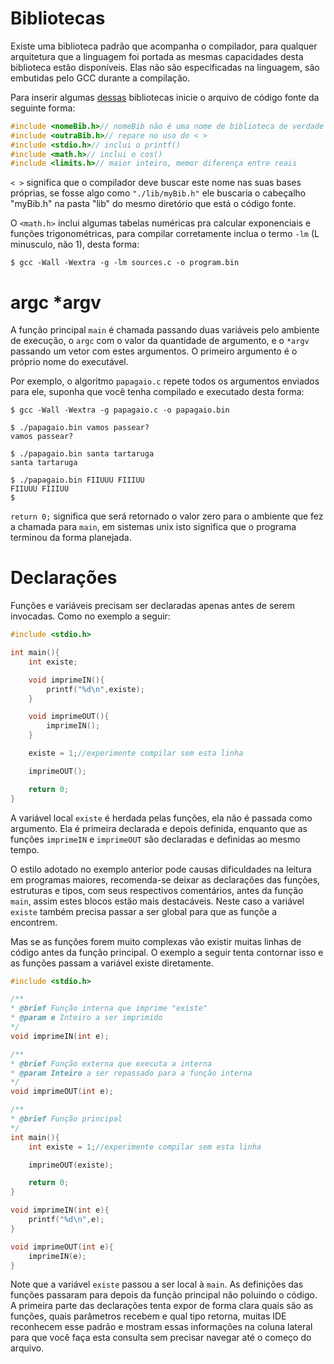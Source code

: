 # Bibliotecas
Existe uma biblioteca padrão que acompanha o compilador, para qualquer
arquitetura que a linguagem foi portada as mesmas capacidades desta biblioteca
estão disponíveis. Elas não são especificadas na linguagem, são embutidas pelo
GCC durante a compilação.

Para inserir algumas [dessas](https://en.wikipedia.org/wiki/C_standard_library)
bibliotecas inicie o arquivo de código fonte da seguinte forma:

```c
#include <nomeBib.h>// nomeBib não é uma nome de biblioteca de verdade
#include <outraBib.h>// repare no uso do < >
#include <stdio.h>// inclui o printf()
#include <math.h>// inclui o cos()
#include <limits.h>// maior inteiro, memor diferença entre reais
```

`< >` significa que o compilador deve buscar este nome nas suas bases próprias,
se fosse algo como `"./lib/myBib.h"` ele buscaria o cabeçalho "myBib.h" na pasta
"lib" do mesmo diretório que está o código fonte.

O `<math.h>` inclui algumas tabelas numéricas pra calcular exponenciais e
funções trigonométricas, para compilar corretamente inclua o termo `-lm` (L
minusculo, não 1), desta forma:

```shell
$ gcc -Wall -Wextra -g -lm sources.c -o program.bin
```

# argc \*argv
A função principal `main` é chamada passando duas variáveis pelo ambiente de
execução, o `argc` com o valor da quantidade de argumento, e o `*argv` passando um
vetor com estes argumentos. O primeiro argumento é o próprio nome do executável.

Por exemplo, o algoritmo `papagaio.c` repete todos os argumentos enviados para ele, suponha que você tenha compilado e executado desta forma:
```shell
$ gcc -Wall -Wextra -g papagaio.c -o papagaio.bin

$ ./papagaio.bin vamos passear?
vamos passear?

$ ./papagaio.bin santa tartaruga
santa tartaruga

$ ./papagaio.bin FIIUUU FIIIUU
FIIUUU FIIIUU
$
```

`return 0;` significa que será retornado o valor zero para o ambiente que fez a
chamada para `main`, em sistemas unix isto significa que o programa terminou da
forma planejada.

# Declarações
Funções e variáveis precisam ser declaradas apenas antes de serem invocadas.
Como no exemplo a seguir:
```c
#include <stdio.h>

int main(){
    int existe;

    void imprimeIN(){
        printf("%d\n",existe);
    }

    void imprimeOUT(){
        imprimeIN();
    }

    existe = 1;//experimente compilar sem esta linha

    imprimeOUT();

    return 0;
}
```

A variável local `existe` é herdada pelas funções, ela não é passada como argumento. Ela é primeira declarada e depois definida, enquanto que as funções `imprimeIN` e `imprimeOUT` são declaradas e definidas ao mesmo tempo.

O estilo adotado no exemplo anterior pode causas dificuldades na leitura em
programas maiores, recomenda-se deixar as declarações das funções, estruturas e
tipos, com seus respectivos comentários, antes da função `main`, assim estes
blocos estão mais destacáveis. Neste caso a variável `existe` também precisa
passar a ser global para que as funçõe a encontrem.

Mas se as funções forem muito complexas vão existir muitas linhas de código
antes da função principal. O exemplo a seguir tenta contornar isso e as funções
passam a variável existe diretamente.
```c
#include <stdio.h>

/**
* @brief Função interna que imprime "existe"
* @param e Inteiro a ser imprimido
*/
void imprimeIN(int e);

/**
* @brief Função externa que executa a interna
* @param Inteiro a ser repassado para a função interna
*/
void imprimeOUT(int e);

/**
* @brief Função principal
*/
int main(){
    int existe = 1;//experimente compilar sem esta linha

    imprimeOUT(existe);

    return 0;
}

void imprimeIN(int e){
    printf("%d\n",e);
}

void imprimeOUT(int e){
    imprimeIN(e);
}
```
Note que a variável `existe` passou a ser local à `main`. As definições das
funções passaram para depois da função principal não poluindo o código. A
primeira parte das declarações tenta expor de forma clara quais são as funções,
quais parâmetros recebem e qual tipo retorna, muitas IDE reconhecem esse padrão
e mostram essas informações na coluna lateral para que você faça esta consulta
sem precisar navegar até o começo do arquivo.
